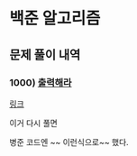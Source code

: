 # 백준 알고리즘

## 문제 풀이 내역

### 1000) [출력해라](./1000.py)

[링크](https://www.acmicpc.net/problem/1000)

이거 다시 풀면

병준 코드엔 ~~ 이런식으로~~ 했다.

